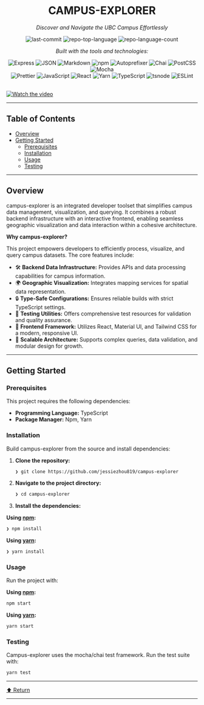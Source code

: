 <div id="top">

<!-- HEADER STYLE: CLASSIC -->
<div align="center">


# CAMPUS-EXPLORER

<em>Discover and Navigate the UBC Campus Effortlessly</em>

<!-- BADGES -->
<img src="https://img.shields.io/github/last-commit/jessiezhou819/campus-explorer?style=flat&logo=git&logoColor=white&color=0080ff" alt="last-commit">
<img src="https://img.shields.io/github/languages/top/jessiezhou819/campus-explorer?style=flat&color=0080ff" alt="repo-top-language">
<img src="https://img.shields.io/github/languages/count/jessiezhou819/campus-explorer?style=flat&color=0080ff" alt="repo-language-count">

<em>Built with the tools and technologies:</em>

<img src="https://img.shields.io/badge/Express-000000.svg?style=flat&logo=Express&logoColor=white" alt="Express">
<img src="https://img.shields.io/badge/JSON-000000.svg?style=flat&logo=JSON&logoColor=white" alt="JSON">
<img src="https://img.shields.io/badge/Markdown-000000.svg?style=flat&logo=Markdown&logoColor=white" alt="Markdown">
<img src="https://img.shields.io/badge/npm-CB3837.svg?style=flat&logo=npm&logoColor=white" alt="npm">
<img src="https://img.shields.io/badge/Autoprefixer-DD3735.svg?style=flat&logo=Autoprefixer&logoColor=white" alt="Autoprefixer">
<img src="https://img.shields.io/badge/Chai-A30701.svg?style=flat&logo=Chai&logoColor=white" alt="Chai">
<img src="https://img.shields.io/badge/PostCSS-DD3A0A.svg?style=flat&logo=PostCSS&logoColor=white" alt="PostCSS">
<img src="https://img.shields.io/badge/Mocha-8D6748.svg?style=flat&logo=Mocha&logoColor=white" alt="Mocha">
<br>
<img src="https://img.shields.io/badge/Prettier-F7B93E.svg?style=flat&logo=Prettier&logoColor=black" alt="Prettier">
<img src="https://img.shields.io/badge/JavaScript-F7DF1E.svg?style=flat&logo=JavaScript&logoColor=black" alt="JavaScript">
<img src="https://img.shields.io/badge/React-61DAFB.svg?style=flat&logo=React&logoColor=black" alt="React">
<img src="https://img.shields.io/badge/Yarn-2C8EBB.svg?style=flat&logo=Yarn&logoColor=white" alt="Yarn">
<img src="https://img.shields.io/badge/TypeScript-3178C6.svg?style=flat&logo=TypeScript&logoColor=white" alt="TypeScript">
<img src="https://img.shields.io/badge/tsnode-3178C6.svg?style=flat&logo=ts-node&logoColor=white" alt="tsnode">
<img src="https://img.shields.io/badge/ESLint-4B32C3.svg?style=flat&logo=ESLint&logoColor=white" alt="ESLint">

</div>
<br>

[![Watch the video](https://img.youtube.com/vi/TaPda4EJRH4/maxresdefault.jpg)](https://youtu.be/TaPda4EJRH4)

---

## Table of Contents

- [Overview](#overview)
- [Getting Started](#getting-started)
    - [Prerequisites](#prerequisites)
    - [Installation](#installation)
    - [Usage](#usage)
    - [Testing](#testing)

---

## Overview

campus-explorer is an integrated developer toolset that simplifies campus data management, visualization, and querying. It combines a robust backend infrastructure with an interactive frontend, enabling seamless geographic visualization and data interaction within a cohesive architecture.

**Why campus-explorer?**

This project empowers developers to efficiently process, visualize, and query campus datasets. The core features include:

- 🛠️ **Backend Data Infrastructure:** Provides APIs and data processing capabilities for campus information.
- 🌍 **Geographic Visualization:** Integrates mapping services for spatial data representation.
- 🔒 **Type-Safe Configurations:** Ensures reliable builds with strict TypeScript settings.
- 🧪 **Testing Utilities:** Offers comprehensive test resources for validation and quality assurance.
- 🎨 **Frontend Framework:** Utilizes React, Material UI, and Tailwind CSS for a modern, responsive UI.
- 🚀 **Scalable Architecture:** Supports complex queries, data validation, and modular design for growth.

---

## Getting Started

### Prerequisites

This project requires the following dependencies:

- **Programming Language:** TypeScript
- **Package Manager:** Npm, Yarn

### Installation

Build campus-explorer from the source and install dependencies:

1. **Clone the repository:**

    ```sh
    ❯ git clone https://github.com/jessiezhou819/campus-explorer
    ```

2. **Navigate to the project directory:**

    ```sh
    ❯ cd campus-explorer
    ```

3. **Install the dependencies:**

**Using [npm](https://www.npmjs.com/):**

```sh
❯ npm install
```
**Using [yarn](https://yarnpkg.com/):**

```sh
❯ yarn install
```

### Usage

Run the project with:

**Using [npm](https://www.npmjs.com/):**

```sh
npm start
```
**Using [yarn](https://yarnpkg.com/):**

```sh
yarn start
```

### Testing

Campus-explorer uses the mocha/chai test framework. Run the test suite with:

```sh
yarn test
```

---

<div align="left"><a href="#top">⬆ Return</a></div>

---
